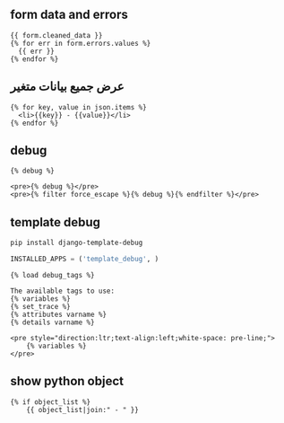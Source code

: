 ## form data and errors
```django
{{ form.cleaned_data }}
{% for err in form.errors.values %}
  {{ err }}
{% endfor %}
```


## عرض جميع بيانات متغير
```django
{% for key, value in json.items %}
  <li>{{key}} - {{value}}</li>
{% endfor %}
```



## debug
```django
{% debug %}

<pre>{% debug %}</pre>
<pre>{% filter force_escape %}{% debug %}{% endfilter %}</pre>
```



## template debug
```txt
pip install django-template-debug
```


```python
INSTALLED_APPS = ('template_debug', )
```


```django
{% load debug_tags %}
```


```django
The available tags to use:
{% variables %}
{% set_trace %}
{% attributes varname %}
{% details varname %}
```


```django
<pre style="direction:ltr;text-align:left;white-space: pre-line;">
    {% variables %}
</pre>
```



## show python object
```django
{% if object_list %}
	{{ object_list|join:" - " }}
```
